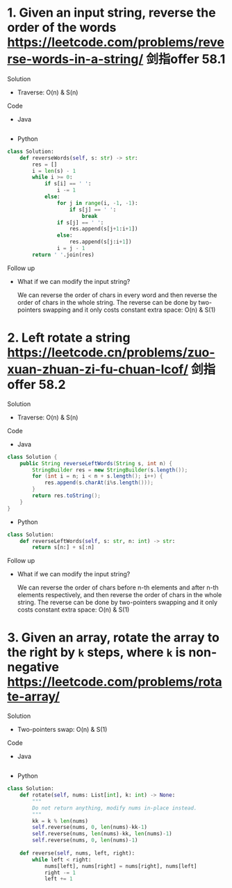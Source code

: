 # 1. Given an input string, reverse the order of the words https://leetcode.com/problems/reverse-words-in-a-string/ 剑指offer 58.1

Solution

- Traverse: O(n) & S(n)

Code

- Java

```java

```

- Python

```python
class Solution:
    def reverseWords(self, s: str) -> str:
        res = []
        i = len(s) - 1
        while i >= 0:
            if s[i] == ' ':
                i -= 1
            else:
                for j in range(i, -1, -1):
                    if s[j] == ' ':
                        break
                if s[j] == ' ':
                    res.append(s[j+1:i+1])
                else:
                    res.append(s[j:i+1])
                i = j - 1
        return ' '.join(res)
```

Follow up

- What if we can modify the input string?

    We can reverse the order of chars in every word and then reverse the order of chars in the whole string. The reverse can be done by two-pointers swapping and it only costs constant extra space: O(n) & S(1)

# 2. Left rotate a string https://leetcode.cn/problems/zuo-xuan-zhuan-zi-fu-chuan-lcof/ 剑指offer 58.2

Solution

- Traverse: O(n) & S(n)

Code

- Java

```java
class Solution {
    public String reverseLeftWords(String s, int n) {
        StringBuilder res = new StringBuilder(s.length());
        for (int i = n; i < n + s.length(); i++) {
            res.append(s.charAt(i%s.length()));
        }
        return res.toString();
    }
}
```

- Python

```python
class Solution:
    def reverseLeftWords(self, s: str, n: int) -> str:
        return s[n:] + s[:n]
```

Follow up 

- What if we can modify the input string?

    We can reverse the order of chars before n-th elements and after n-th elements respectively, and then reverse the order of chars in the whole string. The reverse can be done by two-pointers swapping and it only costs constant extra space: O(n) & S(1)

# 3. Given an array, rotate the array to the right by `k` steps, where `k` is non-negative https://leetcode.com/problems/rotate-array/

Solution

- Two-pointers swap: O(n) & S(1)

Code

- Java

```java

```

- Python

```python
class Solution:
    def rotate(self, nums: List[int], k: int) -> None:
        """
        Do not return anything, modify nums in-place instead.
        """
        kk = k % len(nums)
        self.reverse(nums, 0, len(nums)-kk-1)
        self.reverse(nums, len(nums)-kk, len(nums)-1)
        self.reverse(nums, 0, len(nums)-1)
        
    def reverse(self, nums, left, right):
        while left < right:
            nums[left], nums[right] = nums[right], nums[left]
            right -= 1
            left += 1
```